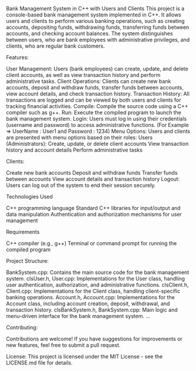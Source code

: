 Bank Management System in C++ with Users and Clients
This project is a console-based bank management system implemented in C++. It allows users and clients to perform various banking operations, such as creating accounts, depositing funds, withdrawing funds, transferring funds between accounts, and checking account balances. The system distinguishes between users, who are bank employees with administrative privileges, and clients, who are regular bank customers.

Features:

User Management: Users (bank employees) can create, update, and delete client accounts, as well as view transaction history and perform administrative tasks.
Client Operations: Clients can create new bank accounts, deposit and withdraw funds, transfer funds between accounts, view account details, and check transaction history.
Transaction History: All transactions are logged and can be viewed by both users and clients for tracking financial activities.
Compile: Compile the source code using a C++ compiler such as g++.
Run: Execute the compiled program to launch the bank management system.
Login: Users must log in using their credentials (username and password) to access administrative functions. (For Example =>  UserName : User1 and Password : 1234)
Menu Options: Users and clients are presented with menu options based on their roles:
Users (Administrators): Create, update, or delete client accounts
View transaction history and account details
Perform administrative tasks

Clients:

Create new bank accounts
Deposit and withdraw funds
Transfer funds between accounts
View account details and transaction history
Logout: Users can log out of the system to end their session securely.

Technologies Used

C++ programming language
Standard C++ libraries for input/output and data manipulation
Authentication and authorization mechanisms for user management

Requirements

C++ compiler (e.g., g++)
Terminal or command prompt for running the compiled program

Project Structure:

BankSystem.cpp: Contains the main source code for the bank management system.
clsUser.h, User.cpp: Implementations for the User class, handling user authentication, authorization, and administrative functions.
clsClient.h, Client.cpp: Implementations for the Client class, handling client-specific banking operations.
Account.h, Account.cpp: Implementations for the Account class, including account creation, deposit, withdrawal, and transaction history.
clsBankSystem.h, BankSystem.cpp: Main logic and menu-driven interface for the bank management system.
...

Contributing:

Contributions are welcome! If you have suggestions for improvements or new features, feel free to submit a pull request.

License:
This project is licensed under the MIT License - see the LICENSE.md file for details.
